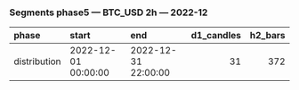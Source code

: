 ### Segments phase5 — BTC_USD 2h — 2022-12

| phase        | start               | end                 |   d1_candles |   h2_bars |
|:-------------|:--------------------|:--------------------|-------------:|----------:|
| distribution | 2022-12-01 00:00:00 | 2022-12-31 22:00:00 |           31 |       372 |